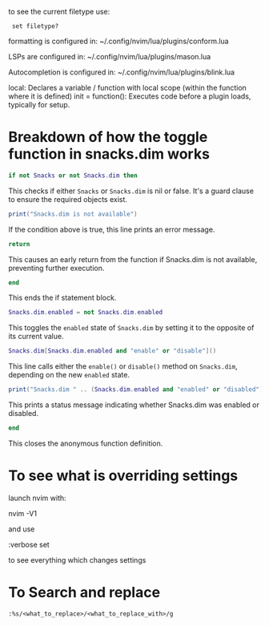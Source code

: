 to see the current filetype use:
```vim
 set filetype?
 ```

formatting is configured in: ~/.config/nvim/lua/plugins/conform.lua

LSPs are configured in: ~/.config/nvim/lua/plugins/mason.lua

Autocompletion is configured in: ~/.config/nvim/lua/plugins/blink.lua

local: Declares a variable / function with local scope (within the function where it is defined)
init = function(): Executes code before a plugin loads, typically for setup.


# Breakdown of how the toggle function in snacks.dim works
```lua
if not Snacks or not Snacks.dim then
```
This checks if either `Snacks` or `Snacks.dim` is nil or false. It's a guard clause to ensure the required objects exist.

```lua
print("Snacks.dim is not available")
```
If the condition above is true, this line prints an error message.

```lua
return
```
This causes an early return from the function if Snacks.dim is not available, preventing further execution.

```lua
end
```
This ends the if statement block.

```lua
Snacks.dim.enabled = not Snacks.dim.enabled
```
This toggles the `enabled` state of `Snacks.dim` by setting it to the opposite of its current value.

```lua
Snacks.dim[Snacks.dim.enabled and "enable" or "disable"]()
```
This line calls either the `enable()` or `disable()` method on `Snacks.dim`, depending on the new `enabled` state.

```lua
print("Snacks.dim " .. (Snacks.dim.enabled and "enabled" or "disabled"))
```
This prints a status message indicating whether Snacks.dim was enabled or disabled.

```lua
end
```
This closes the anonymous function definition.

# To see what is overriding settings
launch nvim with:

nvim -V1

and use

:verbose set

to see everything which changes settings

# To Search and replace
```vim
:%s/<what_to_replace>/<what_to_replace_with>/g
```

